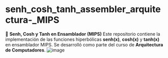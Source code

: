# senh_cosh_tanh_assembler_arquitectura-_MIPS
📌 **Senh, Cosh y Tanh en Ensamblador (MIPS)** Este repositorio contiene la implementación de las funciones hiperbólicas **senh(x)**, **cosh(x)** y **tanh(x)** en ensamblador MIPS. Se desarrolló como parte del curso de **Arquitectura de Computadores**.
![image](https://github.com/user-attachments/assets/5fed4687-bf8d-472d-a833-81515004b231)


